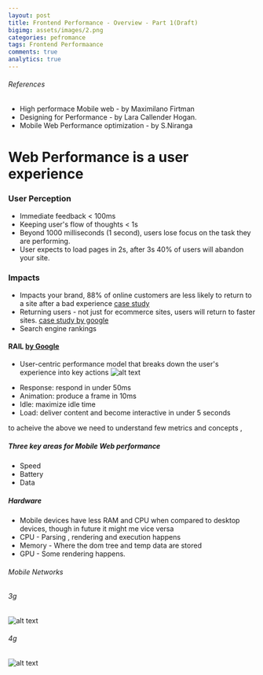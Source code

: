 ```yaml
---
layout: post
title: Frontend Performance - Overview - Part 1(Draft)
bigimg: assets/images/2.png
categories: pefromance
tags: Frontend Performaance
comments: true
analytics: true
---
```


###### References
- High performace Mobile web - by Maximilano Firtman
- Designing for Performance - by Lara Callender Hogan.
- Mobile Web Performance optimization - by S.Niranga

# Web Performance is a user experience


### User Perception

- Immediate feedback < 100ms
- Keeping user's flow of thoughts < 1s
- Beyond 1000 milliseconds (1 second), users lose focus on the task they are performing.
- User expects to load pages in 2s, after 3s 40% of users will abandon your site.

### Impacts
- Impacts your brand, 88% of online customers are less likely to return to a site after a bad experience
[case study](www.mcrinc.com/Documents/Newsletters/201110_why_web_performance_matters.pdf)
- Returning users - not just for ecommerce sites, users will return to faster sites. 
[case study by google](https://research.googleblog.com/2009/06/speed-maters.html)
- Search engine rankings


#### RAIL [by Google](https://developers.google.com/web/fundamentals/performance/rail)

- User-centric performance model that breaks down the user's experience into key actions
![alt text][RAIL]

[RAIL]:../../assets/images/perf-frontend/rail.png

- Response: respond in under 50ms
- Animation: produce a frame in 10ms
- Idle: maximize idle time
- Load: deliver content and become interactive in under 5 seconds

to acheive the above we need to understand few metrics and concepts ,

##### Three key areas for Mobile Web performance
- Speed
- Battery
- Data

##### Hardware
- Mobile devices have less RAM and CPU when compared to desktop devices, though in future it might me vice versa
- CPU - Parsing , rendering and execution happens
- Memory - Where the dom tree and temp data are stored
- GPU - Some rendering happens. 

###### Mobile Networks
###### 3g
![alt text][3g]

[3g]:../../assets/images/perf-frontend/3g.png

###### 4g
![alt text][4g]

[4g]:../../assets/images/perf-frontend/4g.png
